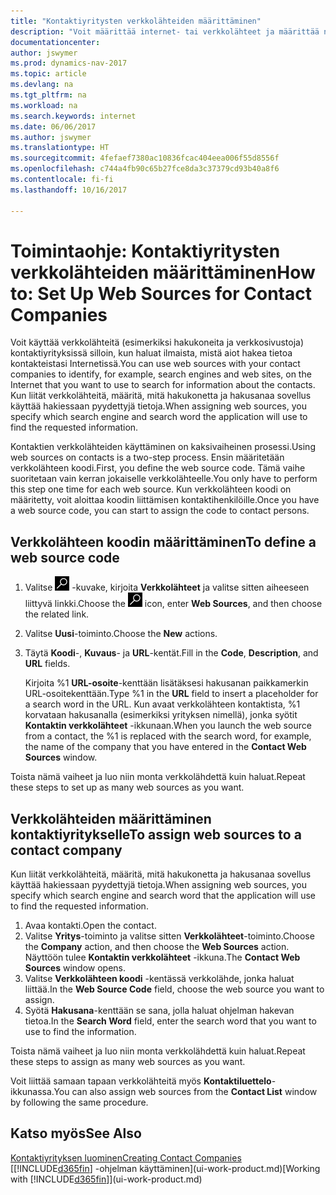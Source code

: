 ```yaml
---
title: "Kontaktiyritysten verkkolähteiden määrittäminen"
description: "Voit määrittää internet- tai verkkolähteet ja määrittää ne kontaktiyritykseen. Tämä auttaa ilmaisemaan, miten haluat etsiä kontakteja koskevia tietoja."
documentationcenter: 
author: jswymer
ms.prod: dynamics-nav-2017
ms.topic: article
ms.devlang: na
ms.tgt_pltfrm: na
ms.workload: na
ms.search.keywords: internet
ms.date: 06/06/2017
ms.author: jswymer
ms.translationtype: HT
ms.sourcegitcommit: 4fefaef7380ac10836fcac404eea006f55d8556f
ms.openlocfilehash: c744a4fb90c65b27fce8da3c37379cd93b40a8f6
ms.contentlocale: fi-fi
ms.lasthandoff: 10/16/2017

---
```

# <a name="how-to-set-up-web-sources-for-contact-companies"></a><span data-ttu-id="47f8a-103">Toimintaohje: Kontaktiyritysten verkkolähteiden määrittäminen</span><span class="sxs-lookup"><span data-stu-id="47f8a-103">How to: Set Up Web Sources for Contact Companies</span></span>
<span data-ttu-id="47f8a-104">Voit käyttää verkkolähteitä (esimerkiksi hakukoneita ja verkkosivustoja) kontaktiyrityksissä silloin, kun haluat ilmaista, mistä aiot hakea tietoa kontakteistasi Internetissä.</span><span class="sxs-lookup"><span data-stu-id="47f8a-104">You can use web sources with your contact companies to identify, for example, search engines and web sites, on the Internet that you want to use to search for information about the contacts.</span></span> <span data-ttu-id="47f8a-105">Kun liität verkkolähteitä, määritä, mitä hakukonetta ja hakusanaa sovellus käyttää hakiessaan pyydettyjä tietoja.</span><span class="sxs-lookup"><span data-stu-id="47f8a-105">When assigning web sources, you specify which search engine and search word the application will use to find the requested information.</span></span>

<span data-ttu-id="47f8a-106">Kontaktien verkkolähteiden käyttäminen on kaksivaiheinen prosessi.</span><span class="sxs-lookup"><span data-stu-id="47f8a-106">Using web sources on contacts is a two-step process.</span></span> <span data-ttu-id="47f8a-107">Ensin määritetään verkkolähteen koodi.</span><span class="sxs-lookup"><span data-stu-id="47f8a-107">First, you define the web source code.</span></span> <span data-ttu-id="47f8a-108">Tämä vaihe suoritetaan vain kerran jokaiselle verkkolähteelle.</span><span class="sxs-lookup"><span data-stu-id="47f8a-108">You only have to perform this step one time for each web source.</span></span> <span data-ttu-id="47f8a-109">Kun verkkolähteen koodi on määritetty, voit aloittaa koodin liittämisen kontaktihenkilöille.</span><span class="sxs-lookup"><span data-stu-id="47f8a-109">Once you have a web source code, you can start to assign the code to contact persons.</span></span>

## <a name="to-define-a-web-source-code"></a><span data-ttu-id="47f8a-110">Verkkolähteen koodin määrittäminen</span><span class="sxs-lookup"><span data-stu-id="47f8a-110">To define a web source code</span></span>
1. <span data-ttu-id="47f8a-111">Valitse ![Etsi sivu tai raportti](media/ui-search/search_small.png "Etsi sivu tai raportti -kuvake") -kuvake, kirjoita **Verkkolähteet** ja valitse sitten aiheeseen liittyvä linkki.</span><span class="sxs-lookup"><span data-stu-id="47f8a-111">Choose the ![Search for Page or Report](media/ui-search/search_small.png "Search for Page or Report icon") icon, enter **Web Sources**, and then choose the related link.</span></span>
2. <span data-ttu-id="47f8a-112">Valitse **Uusi**-toiminto.</span><span class="sxs-lookup"><span data-stu-id="47f8a-112">Choose the **New** actions.</span></span>
3. <span data-ttu-id="47f8a-113">Täytä **Koodi**-, **Kuvaus**- ja **URL**-kentät.</span><span class="sxs-lookup"><span data-stu-id="47f8a-113">Fill in the **Code**, **Description**, and **URL** fields.</span></span>

    <span data-ttu-id="47f8a-114">Kirjoita %1 **URL-osoite**-kenttään lisätäksesi hakusanan paikkamerkin URL-osoitekenttään.</span><span class="sxs-lookup"><span data-stu-id="47f8a-114">Type %1 in the **URL** field to insert a placeholder for a search word in the URL.</span></span> <span data-ttu-id="47f8a-115">Kun avaat verkkolähteen kontaktista, %1 korvataan hakusanalla (esimerkiksi yrityksen nimellä), jonka syötit **Kontaktin verkkolähteet** -ikkunaan.</span><span class="sxs-lookup"><span data-stu-id="47f8a-115">When you launch the web source from a contact, the %1 is replaced with the search word, for example, the name of the company that you have entered in the **Contact Web Sources** window.</span></span>

<span data-ttu-id="47f8a-116">Toista nämä vaiheet ja luo niin monta verkkolähdettä kuin haluat.</span><span class="sxs-lookup"><span data-stu-id="47f8a-116">Repeat these steps to set up as many web sources as you want.</span></span>

## <a name="to-assign-web-sources-to-a-contact-company"></a><span data-ttu-id="47f8a-117">Verkkolähteiden määrittäminen kontaktiyritykselle</span><span class="sxs-lookup"><span data-stu-id="47f8a-117">To assign web sources to a contact company</span></span>
<span data-ttu-id="47f8a-118">Kun liität verkkolähteitä, määritä, mitä hakukonetta ja hakusanaa sovellus käyttää hakiessaan pyydettyjä tietoja.</span><span class="sxs-lookup"><span data-stu-id="47f8a-118">When assigning web sources, you specify which search engine and search word that the application will use to find the requested information.</span></span>

1. <span data-ttu-id="47f8a-119">Avaa kontakti.</span><span class="sxs-lookup"><span data-stu-id="47f8a-119">Open the contact.</span></span>
2. <span data-ttu-id="47f8a-120">Valitse **Yritys**-toiminto ja valitse sitten **Verkkolähteet**-toiminto.</span><span class="sxs-lookup"><span data-stu-id="47f8a-120">Choose the **Company** action, and then choose the **Web Sources** action.</span></span> <span data-ttu-id="47f8a-121">Näyttöön tulee **Kontaktin verkkolähteet** -ikkuna.</span><span class="sxs-lookup"><span data-stu-id="47f8a-121">The **Contact Web Sources** window opens.</span></span>
3. <span data-ttu-id="47f8a-122">Valitse **Verkkolähteen koodi** -kentässä verkkolähde, jonka haluat liittää.</span><span class="sxs-lookup"><span data-stu-id="47f8a-122">In the **Web Source Code** field, choose the web source you want to assign.</span></span>
4. <span data-ttu-id="47f8a-123">Syötä **Hakusana**-kenttään se sana, jolla haluat ohjelman hakevan tietoa.</span><span class="sxs-lookup"><span data-stu-id="47f8a-123">In the **Search Word** field, enter the search word that you want to use to find the information.</span></span>

<span data-ttu-id="47f8a-124">Toista nämä vaiheet ja luo niin monta verkkolähdettä kuin haluat.</span><span class="sxs-lookup"><span data-stu-id="47f8a-124">Repeat these steps to assign as many web sources as you want.</span></span>

<span data-ttu-id="47f8a-125">Voit liittää samaan tapaan verkkolähteitä myös **Kontaktiluettelo**-ikkunassa.</span><span class="sxs-lookup"><span data-stu-id="47f8a-125">You can also assign web sources from the **Contact List** window by following the same procedure.</span></span>

## <a name="see-also"></a><span data-ttu-id="47f8a-126">Katso myös</span><span class="sxs-lookup"><span data-stu-id="47f8a-126">See Also</span></span>
[<span data-ttu-id="47f8a-127">Kontaktiyrityksen luominen</span><span class="sxs-lookup"><span data-stu-id="47f8a-127">Creating Contact Companies</span></span>](marketing-create-contact-companies.md)  
<span data-ttu-id="47f8a-128">[[!INCLUDE[d365fin](includes/d365fin_md.md)] -ohjelman käyttäminen](ui-work-product.md)</span><span class="sxs-lookup"><span data-stu-id="47f8a-128">[Working with [!INCLUDE[d365fin](includes/d365fin_md.md)]](ui-work-product.md)</span></span>

